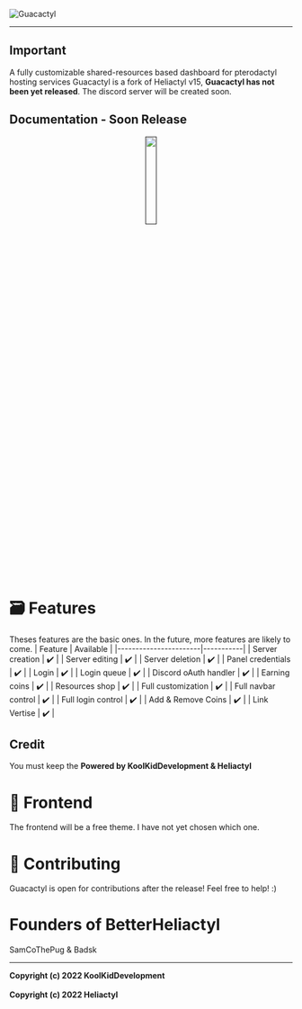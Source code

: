 ![Guacactyl](https://cdn.discordapp.com/attachments/1021317342560530442/1030559617605971999/5B845A.png)

<hr>

## Important
A fully customizable shared-resources based dashboard for pterodactyl hosting services
Guacactyl is a fork of Heliactyl v15, **Guacactyl has not been yet released**. The discord server will be created soon.


## Documentation - Soon Release
<p align="center"><a href=""><img src="https://i.imgur.com/IJnJnTA.png" width=20%></a></p>

# 🗃️ Features
Theses features are the basic ones. In the future, more features are likely to come.
| Feature               | Available |
|-----------------------|-----------|
| Server creation       | ✔️         |
| Server editing        | ✔️         |
| Server deletion       | ✔️         |
| Panel credentials     | ✔️         |
| Login                 | ✔️         |
| Login queue           | ✔️         |
| Discord oAuth handler | ✔️         |
| Earning coins         | ✔️         |
| Resources shop        | ✔️         |
| Full customization    | ✔️         |
| Full navbar control   | ✔️         |
| Full login control    | ✔️         |
| Add & Remove Coins    | ✔️         |
| Link Vertise          | ✔️         |


## Credit
You must keep the **Powered by KoolKidDevelopment & Heliactyl**

# 🎨 Frontend
The frontend will be a free theme. I have not yet chosen which one.

# 👔 Contributing
Guacactyl is open for contributions after the release! Feel free to help! :)

# Founders of BetterHeliactyl
SamCoThePug & Badsk

<hr>

**Copyright (c) 2022 KoolKidDevelopment** </br> 
</br>
**Copyright (c) 2022 Heliactyl**
